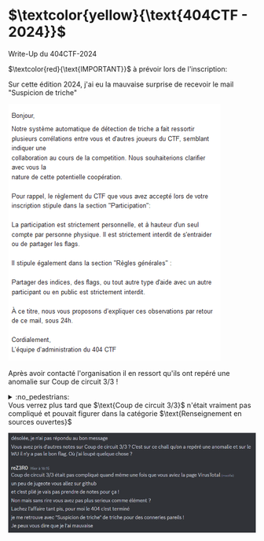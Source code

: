 # $\textcolor{yellow}{\text{404CTF - 2024}}$
Write-Up du 404CTF-2024


$\textcolor{red}{\text{IMPORTANT}}$ à prévoir lors de l'inscription:

Sur cette édition 2024, j'ai eu la mauvaise surprise de recevoir le mail "Suspicion de triche"

![Mail](https://github.com/ReZ3R0/404CTF-2024/blob/main/Images/Mail.png?raw=true)

Après avoir contacté l'organisation il en ressort qu'ils ont repéré une anomalie sur Coup de circuit 3/3 !
<details><summary>:no_pedestrians:</summary>
Ou une personne jalouse parceque vous êtes devant elle sur Root-Me ? (on ne sais jamais !) :joy:
</details>
Vous verrez plus tard que $\text{Coup de circuit 3/3}$ n'était vraiment pas compliqué et pouvait figurer dans la catégorie $\text{Renseignement en sources ouvertes}$

![Discord](https://github.com/ReZ3R0/404CTF-2024/blob/main/Images/Discord.png?raw=true)


